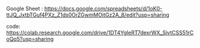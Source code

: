 Google Sheet : https://docs.google.com/spreadsheets/d/1oK0-ttJQ_JxtbTGuf4PXz_Z1ds0OrZGwmMOitGz2A_8/edit?usp=sharing

code: https://colab.research.google.com/drive/1DT4YgIeRT7dexrWX_SivtCSS51rCoQq5?usp=sharing

